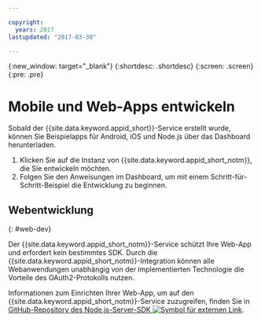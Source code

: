 ```yaml
---

copyright:
  years: 2017
lastupdated: "2017-03-30"

---
```


{:new_window: target="_blank"}
{:shortdesc: .shortdesc}
{:screen: .screen}
{:pre: .pre}

# Mobile und Web-Apps entwickeln

Sobald der {{site.data.keyword.appid_short}}-Service erstellt wurde, können Sie Beispielapps für Android, iOS und Node.js über das Dashboard herunterladen.

1. Klicken Sie auf die Instanz von {{site.data.keyword.appid_short_notm}}, die Sie entwickeln möchten.
2. Folgen Sie den Anweisungen im Dashboard, um mit einem Schritt-für-Schritt-Beispiel die Entwicklung zu beginnen.



## Webentwicklung
{: #web-dev}

Der {{site.data.keyword.appid_short_notm}}-Service schützt Ihre Web-App und erfordert kein bestimmtes SDK.<!--- You can use different identity providers in addition to the protection that is provided by the service.---> Durch die {{site.data.keyword.appid_short_notm}}-Integration können alle Webanwendungen unabhängig von der implementierten Technologie die Vorteile des OAuth2-Protokolls nutzen.

Informationen zum Einrichten Ihrer Web-App, um auf den {{site.data.keyword.appid_short_notm}}-Service zuzugreifen, finden Sie in <a href="https://github.com/ibm-cloud-security/appid-serversdk-nodejs" target="_blank">GitHub-Repository des Node.js-Server-SDK <img src="../../icons/launch-glyph.svg" alt="Symbol für externen Link"></a>.
